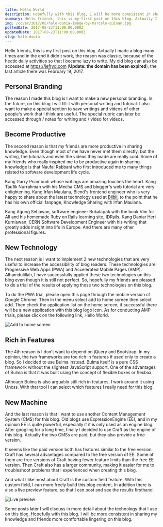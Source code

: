 ```yaml
---
title: Hello World
description: Hopefully with this blog, I will be more consistent in sharing my knowledge and friends more comfortable lingering on this blog.
summary: Hello friends, this is my first post on this blog. Actually I have made a lot of blogs and in the end they don't take care, the reason is classic, because the daily busyness is getting more crowded so I am lazy to write.
img: /cover/2017/08/halo-dunia-image-by-marcelo-quinan.jpg
postedDate: 2017-08-23T11:00:00.000Z
updatedDate: 2017-08-23T11:00:00.000Z
slug: halo-dunia
---
```


Hello friends, this is my first post on this blog. Actually I made a blog many times and in the end it didn't work, the reason was classic, because of the hectic daily activities so that I became lazy to write. My old blog can also be accessed at https://jefryd.com (**Update: the domain has been expired**), the last article there was February 19, 2017.

## Personal Branding
The reason I made this blog is I want to make a new personal branding. In the future, on this blog I will fill it with personal writing and tutorial. I also want to make a special section to save writings and videos of other people's work that I think are useful. The special rubric can later be accessed through / notes for writing and / video for videos.

## Become Productive
The second reason is that my friends are more productive in sharing knowledge. Even though most of me have never met them directly, but the writing, the tutorials and even the videos they made are really cool. Some of my friends who really inspired me to be productive again in sharing knowledge is that Naufal Rabbani who first introduced me to many things related to software development life cycle.

Kang Garry Priambudi whose writings are amazing touches the heart. Kang Taufik Nurrahman with his Mecha CMS and blogger's web tutorial are very enlightening. Kang Irfan Maulana, Blend's frontend engineer who is very happy to share about the latest technology used at [Blibli](https://www.blibli.com), to the point that he has his own official fanpage, Knowledge Sharing with Irfan Maulana.

Kang Agung Setiawan, software engineer Bukalapak with the book Vim for All and his homemade Ruby on Rails learning site, IDRails. Kang Daniar Heri Kurniawan, CERN Software Development Engineer with his writing that greatly adds insight into life in Europe. And there are many other professional figures.

## New Technology
The next reason is I want to implement 2 new technologies that are very useful to increase the accessibility of blog readers. These technologies are Progressive Web Apps (PWA) and Accelerated Mobile Pages (AMP). Alhamdulillah, I have successfully applied these two technologies on this blog even though it is still not perfect. So, hopefully my friends are pleased to do a trial of the results of applying these two technologies on this blog.

To do the PWA trial, please open this page through the mobile version of Google Chrome. Then in the menu select add to home screen then select add. Then check the application list on the home screen, if successful there will be a new application with this blog logo icon. As for conducting AMP trials, please click on the following link, Hello World.

![Add to home screen](/img/content/2017/08/add-to-home-screen-image-by-jefrydco.jpg)

## Rich in Features
The 4th reason is I don't want to depend on jQuery and Bootstrap. In my opinion, the two frameworks are too rich in features if used only to create a blog. So I decided to use Bulma instead. Bulma itself is a pure CSS framework without the slightest JavaScript support. One of the advantages of Bulma is that it was built using the concept of flexible boxes or flexbox.

Although Bulma is also arguably still rich in features, I work around it using Uncss. With that tool I can select which features I really need for this blog.

## New Machine
And the last reason is that I want to use another Content Management System (CMS) for this blog. Old blogs use ExpressionEngine (EE), and in my opinion EE is quite powerful, especially if it is only used as an engine blog. After googling for a long time, finally I decided to use Craft as the engine of this blog. Actually the two CMSs are paid, but they also provide a free version.

It seems like the paid version both has features similar to the free version Craft has several advantages compared to the free version of EE. Some of them are free versions of Craft having fewer feature limits than the free EE version. Then Craft also has a larger community, making it easier for me to troubleshoot problems that I experienced when creating this blog.

And what I like most about Craft is the custom field feature. With this custom field, I can more freely build this blog content. In addition there is also a live preview feature, so that I can post and see the results firsthand.

![Live preview](/img/content/2017/08/live-preview-image-by-jefrydco.jpg)

Some posts later I will discuss in more detail about the technology that I use on this blog. Hopefully with this blog, I will be more consistent in sharing my knowledge and friends more comfortable lingering on this blog.
